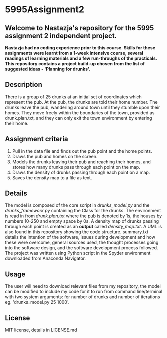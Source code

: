 # 5995Assignment2

## Welcome to Nastazja's repository for the 5995 assignment 2 independent project. 

**Nastazja had no coding experience prior to this course. Skills for these assignments were learnt from a 1-week intensive course, several readings of learning 
materials and a few run-throughs of the practicals. This repository contains a project build-up chosen from the list of suggested ideas - 'Planning for drunks'.**

## Description

There is a group of 25 drunks at an initial set of coordinates which represent the pub. At the pub, the drunks are told their home number. The drunks leave 
the pub, wandering around town until they stumble upon their homes. They move freely within the boundaries of the town, provided as drunk.plan.txt, and they can
only exit the town environment by entering their home. 

## Assignment criteria

1. Pull in the data file and finds out the pub point and the home points.
2. Draws the pub and homes on the screen.
3. Models the drunks leaving their pub and reaching their homes, and stores how many drunks pass through each point on the map.
4. Draws the density of drunks passing through each point on a map.
5. Saves the density map to a file as text.

## Details 

The model is composed of the core script in *drunks_model.py* and the *drunks_framework.py* containing the Class for the drunks. The environment is read in from 
*drunk.plan.txt* where the pub is denoted by 1s, the houses by numbers 10-250 and empty space by 0s. A density map of drunks passing through each point is created 
as an **output** called *density_map.txt*. A UML is also found in this repository showing the code structure. summary.txt details the intention of the software,
issues during development and how these were overcome, general sources used, the thought processes going into the software design, and the software development
process followed. The project was written using Python script in the Spyder environment downloaded from Anaconda Navigator.

## Usage 

The user will need to download relevant files from my repository, the model can be modified to include my code for it to run from command line/terminal with two
system arguments: for number of drunks and number of iterations eg. 'drunks_model.py 25 1000'.

## License 

MIT license, details in LICENSE.md
